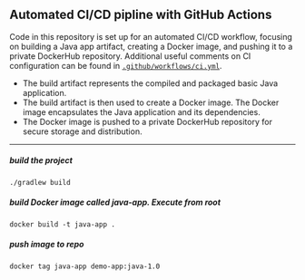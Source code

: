 ## Automated CI/CD pipline with GitHub Actions

Code in this repository is set up for an automated CI/CD workflow, focusing on building a Java app artifact, 
creating a Docker image, and pushing it to a private DockerHub repository. Additional useful comments on CI 
configuration can be found in [`.github/workflows/ci.yml`](https://github.com/nadyinky/gha-docker-flow/blob/fb0b7fec14a785a60d086f83a270612005151d96/.github/workflows/ci.yml).

- The build artifact represents the compiled and packaged basic Java application.
- The build artifact is then used to create a Docker image. The Docker image encapsulates the Java application and its dependencies.
- The Docker image is pushed to a private DockerHub repository for secure storage and distribution.

___
##### build the project

    ./gradlew build

##### build Docker image called java-app. Execute from root

    docker build -t java-app .
    
##### push image to repo 

    docker tag java-app demo-app:java-1.0
    
